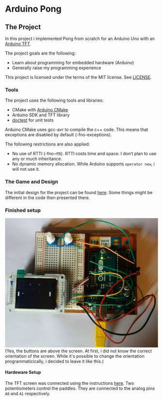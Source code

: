 Arduino Pong
=======

The Project
-----------

In this project i implemented Pong from scratch for an Arduino Uno with an [Arduino TFT](https://www.arduino.cc/en/Guide/TFT).

The project goals are the following:

-   Learn about programming for embedded hardware (Arduino)
-   Generally raise my programming experience

This project is licensed under the terms of the MIT license. See [LICENSE](LICENSE).

### Tools

The project uses the following tools and libraries:

*   CMake with [Arduino CMake](https://github.com/queezythegreat/arduino-cmake)
*   Arduino SDK and TFT library
*   [doctest](https://github.com/onqtam/doctest) for unit tests

Arduino CMake uses gcc-avr to compile the c++ code. This means that exceptions are disabled by default (-fno-exceptions).

The following restrictions are also applied:

*   No use of RTTI (-fno-rtti). RTTI costs time and space. I don’t plan to use any or much inheritance.
*   No dynamic memory allocation. While Arduino supports `operator new`, i will not use it.

### The Game and Design

The initial design for the project can be found [here](design/arduino_pong_design.md). Some things might be different in the code then presented there.

### Finished setup
![pic](screen.jpg)
(Yes, the buttons are above the screen. At first, i did not know the correct orientation of the screen. While it's possible to change the orientation programmaticically, i decided to leave it like this.)

#### Hardeware Setup

The TFT screen was connected using the instructions [here](https://www.arduino.cc/en/Guide/TFTtoBoards). Two potentiometers control the paddles. They are connected to the analog pins `A0` and `A1` respectively.
